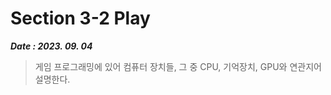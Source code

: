 # Section 3-2 Play
***Date : 2023. 09. 04***
> 게임 프로그래밍에 있어 컴퓨터 장치들, 그 중 CPU, 기억장치, GPU와 연관지어 설명한다.

##
